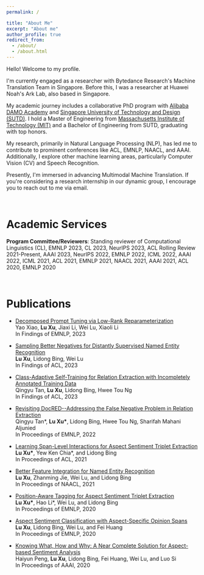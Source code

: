 ```yaml
---
permalink: /

title: "About Me"
excerpt: "About me"
author_profile: true
redirect_from: 
  - /about/
  - /about.html
---
```


Hello! Welcome to my profile.

I'm currently engaged as a researcher with Bytedance Research's Machine Translation Team in Singapore. Before this, I was a researcher at Huawei Noah's Ark Lab, also based in Singapore.

My academic journey includes a collaborative PhD program with [Alibaba DAMO Academy](https://damo.alibaba.com/) and [Singapore University of Technology and Design (SUTD)](https://www.sutd.edu.sg/). I hold a Master of Engineering from [Massachusetts Institute of Technology (MIT)](https://www.mit.edu/) and a Bachelor of Engineering from SUTD, graduating with top honors.

My research, primarily in Natural Language Processing (NLP), has led me to contribute to prominent conferences like ACL, EMNLP, NAACL, and AAAI. Additionally, I explore other machine learning areas, particularly Computer Vision (CV) and Speech Recognition.

Presently, I'm immersed in advancing Multimodal Machine Translation. If you're considering a research internship in our dynamic group, I encourage you to reach out to me via email.


<br/>

Academic Services
======
**Program Committee/Reviewers**: Standing reviewer of Computational Linguistics (CL), EMNLP 2023, CL 2023, NeurIPS 2023, ACL Rolling Review 2021-Present, AAAI 2023, NeurIPS  2022, EMNLP 2022, ICML 2022,  AAAI 2022, ICML 2021,  ACL 2021, EMNLP 2021,  NAACL 2021, AAAI 2021, ACL 2020,  EMNLP 2020

<br/>

Publications
======
- [Decomposed Prompt Tuning via Low-Rank Reparameterization](https://arxiv.org/pdf/2310.10094.pdf)<br/>
Yao Xiao, **Lu Xu**, Jiaxi Li, Wei Lu, Xiaoli Li<br/>
In Findings of EMNLP, 2023

- [Sampling Better Negatives for Distantly Supervised Named Entity Recognition](https://arxiv.org/pdf/2305.13142.pdf)<br/>
**Lu Xu**, Lidong Bing, Wei Lu<br/>
In Findings of ACL, 2023

- [Class-Adaptive Self-Training for Relation Extraction with Incompletely Annotated Training Data](https://arxiv.org/pdf/2306.09697.pdf)<br/>
Qingyu Tan, **Lu Xu**, Lidong Bing, Hwee Tou Ng<br/>
In Findings of ACL, 2023

- [Revisiting DocRED--Addressing the False Negative Problem in Relation Extraction](https://aclanthology.org/2022.emnlp-main.580.pdf)<br/>
Qingyu Tan\*, **Lu Xu\***, Lidong Bing, Hwee Tou Ng, Sharifah Mahani Aljunied<br/>
In Proceedings of EMNLP, 2022

- [Learning Span-Level Interactions for Aspect Sentiment Triplet Extraction](https://aclanthology.org/2021.acl-long.367.pdf)<br/>
**Lu  Xu\***, Yew Ken Chia\*, and Lidong Bing<br/>
In Proceedings of ACL, 2021

- [Better Feature Integration for Named Entity Recognition](https://arxiv.org/pdf/2104.05316.pdf)<br/>
**Lu  Xu**, Zhanming Jie, Wei Lu, and Lidong Bing<br/>
In Proceedings of NAACL, 2021

- [Position-Aware Tagging for Aspect Sentiment Triplet Extraction](https://arxiv.org/pdf/2010.02609.pdf)<br/>
**Lu  Xu\***,  Hao  Li\*,  Wei  Lu,  and  Lidong  Bing<br/>
In Proceedings of EMNLP, 2020

- [Aspect Sentiment Classification with Aspect-Specific Opinion Spans](https://arxiv.org/pdf/2010.02696.pdf)<br/>
**Lu  Xu**, Lidong Bing, Wei Lu, and Fei Huang<br/>
In Proceedings of EMNLP, 2020

- [Knowing What, How and Why: A Near Complete Solution for Aspect-based Sentiment Analysis](https://ojs.aaai.org//index.php/AAAI/article/view/6383)<br/>
Haiyun Peng, **Lu Xu**, Lidong Bing, Fei Huang, Wei Lu, and Luo Si<br/>
In Proceedings of AAAI, 2020

<br/>
